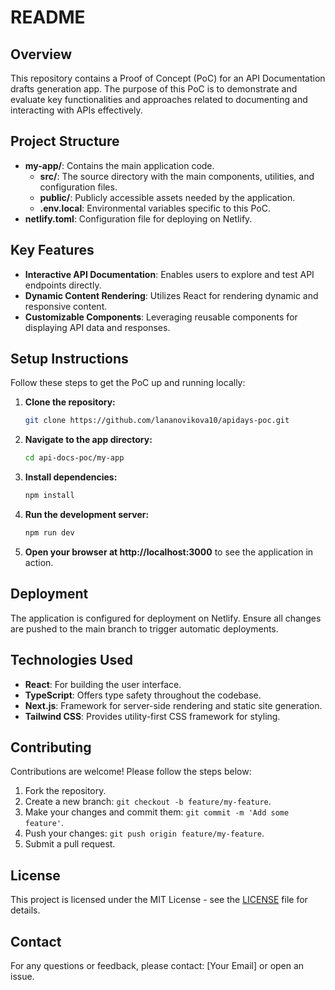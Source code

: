 # README

## Overview

This repository contains a Proof of Concept (PoC) for an API Documentation drafts generation app. 
The purpose of this PoC is to demonstrate and evaluate key functionalities and approaches related to documenting and interacting with APIs effectively.

## Project Structure

- **my-app/**: Contains the main application code.
    - **src/**: The source directory with the main components, utilities, and configuration files.
    - **public/**: Publicly accessible assets needed by the application.
    - **.env.local**: Environmental variables specific to this PoC.
- **netlify.toml**: Configuration file for deploying on Netlify.

## Key Features

- **Interactive API Documentation**: Enables users to explore and test API endpoints directly.
- **Dynamic Content Rendering**: Utilizes React for rendering dynamic and responsive content.
- **Customizable Components**: Leveraging reusable components for displaying API data and responses.

## Setup Instructions

Follow these steps to get the PoC up and running locally:

1. **Clone the repository:**
   ```bash
   git clone https://github.com/lananovikova10/apidays-poc.git
   ```

2. **Navigate to the app directory:**
   ```bash
   cd api-docs-poc/my-app
   ```

3. **Install dependencies:**
   ```bash
   npm install
   ```

4. **Run the development server:**
   ```bash
   npm run dev
   ```

5. **Open your browser at http://localhost:3000** to see the application in action.

## Deployment

The application is configured for deployment on Netlify. Ensure all changes are pushed to the main branch to trigger automatic deployments.

## Technologies Used

- **React**: For building the user interface.
- **TypeScript**: Offers type safety throughout the codebase.
- **Next.js**: Framework for server-side rendering and static site generation.
- **Tailwind CSS**: Provides utility-first CSS framework for styling.

## Contributing

Contributions are welcome! Please follow the steps below:

1. Fork the repository.
2. Create a new branch: `git checkout -b feature/my-feature`.
3. Make your changes and commit them: `git commit -m 'Add some feature'`.
4. Push your changes: `git push origin feature/my-feature`.
5. Submit a pull request.

## License

This project is licensed under the MIT License - see the [LICENSE](LICENSE) file for details.

## Contact

For any questions or feedback, please contact: [Your Email] or open an issue.